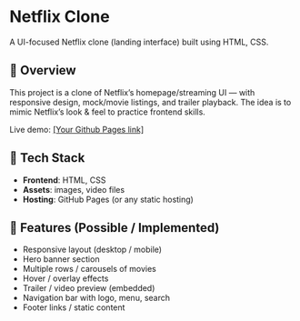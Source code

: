 # Netflix Clone

A UI-focused Netflix clone (landing interface) built using HTML, CSS.  

## 📖 Overview

This project is a clone of Netflix’s homepage/streaming UI — with responsive design, mock/movie listings, and trailer playback. The idea is to mimic Netflix’s look & feel to practice frontend skills.

Live demo: [[Your Github Pages link]](https://abhra0404.github.io/Netflix-Clone/)  
 

## 🧰 Tech Stack

- **Frontend**: HTML, CSS  
- **Assets**: images, video files  
- **Hosting**: GitHub Pages (or any static hosting)  
 

## 🚀 Features (Possible / Implemented)

- Responsive layout (desktop / mobile)  
- Hero banner section  
- Multiple rows / carousels of movies  
- Hover / overlay effects  
- Trailer / video preview (embedded)  
- Navigation bar with logo, menu, search  
- Footer links / static content  


